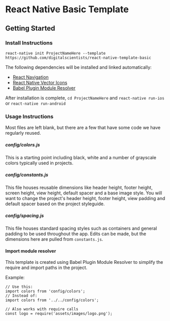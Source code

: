 # React Native Basic Template

## Getting Started

### Install Instructions
`react-native init ProjectNameHere --template https://github.com/digitalscientists/react-native-template-basic`

The following dependencies will be installed and linked automatically:  
- [React Navigation](https://reactnavigation.org/)
- [React Native Vector Icons](https://github.com/oblador/react-native-vector-icons)
- [Babel Plugin Module Resolver](https://github.com/tleunen/babel-plugin-module-resolver)

After installation is complete,
`cd ProjectNameHere` and `react-native run-ios` or `react-native run-android`


### Usage Instructions

Most files are left blank, but there are a few that have some code we have regularly reused.

##### config/colors.js

This is a starting point including black, white and a number of grayscale colors typically used in projects.

##### config/constants.js

This file houses reusable dimensions like header height, footer height, screen height, view height, default spacer and a base image style. You will want to change the project's header height, footer height, view padding and default spacer based on the project styleguide.

##### config/spacing.js

This file houses standard spacing styles such as containers and general padding to be used throughout the app. Edits can be made, but the dimensions here are pulled from `constants.js`.

#### Import module resolver

This template is created using Babel Plugin Module Resolver to simplify the require and import paths in the project.

Example:
```
// Use this:
import colors from 'config/colors';
// Instead of:
import colors from '../../config/colors';

// Also works with require calls
const logo = require('assets/images/logo.png');
```
